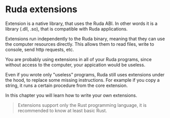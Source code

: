 # Ruda extensions

Extension is a native library, that uses the Ruda ABI. In other words it is a library (.dll, .so), that is compatible with Ruda applications.

Extensions run independently to the Ruda binary, meaning that they can use the computer resources directly. This allows them to read files, write to console, send http requests, etc.

You are probably using extensions in all of your Ruda programs, since without access to the computer, your appication would be useless.

Even if you wrote only "useless" programs, Ruda still uses extensions under the hood, to replace some missing instructions. For example if you copy a string, it runs a certain procedure from the core extension.

In this chapter you will learn how to write your own extensions.

> Extensions support only the Rust programming language, it is recommended to know at least basic Rust.
